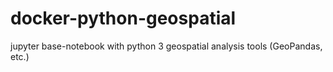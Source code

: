 # docker-python-geospatial
jupyter base-notebook with python 3 geospatial analysis tools (GeoPandas, etc.)
